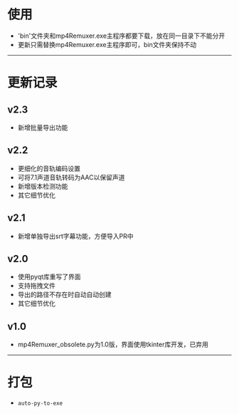 # 使用

* 'bin'文件夹和mp4Remuxer.exe主程序都要下载，放在同一目录下不能分开
* 更新只需替换mp4Remuxer.exe主程序即可，bin文件夹保持不动

---

# 更新记录

## v2.3

* 新增批量导出功能

## v2.2

* 更细化的音轨编码设置
* 可将7.1声道音轨转码为AAC以保留声道
* 新增版本检测功能
* 其它细节优化

## v2.1

* 新增单独导出srt字幕功能，方便导入PR中

## v2.0

* 使用pyqt库重写了界面
* 支持拖拽文件
* 导出的路径不存在时自动自动创建
* 其它细节优化

## v1.0

* mp4Remuxer_obsolete.py为1.0版，界面使用tkinter库开发，已弃用

---

# 打包

* `auto-py-to-exe`
    

